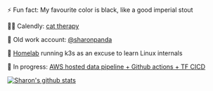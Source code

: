 ⚡ Fun fact: My favourite color is black, like a good imperial stout

🐱‍💻 Calendly: [cat therapy](https://calendly.com/sharonwoo)

🤔 Old work account: [@sharonpanda](https://github.com/sharonpanda)

🌱 [Homelab](https://serversandbox.github.io/index.html) running k3s as an excuse to learn Linux internals

🔭 In progress: [AWS hosted data pipeline + Github actions + TF CICD](https://github.com/users/sharonwoo/projects/3)

[![Sharon's github stats](https://github-readme-stats.vercel.app/api?username=sharonwoo&count_private=true&show_icons=true&theme=vision-friendly-dark)](https://github.com/anuraghazra/github-readme-stats)

<!--
**sharonwoo/sharonwoo** is a ✨ _special_ ✨ repository because its `README.md` (this file) appears on your GitHub profile.

Here are some ideas to get you started:

- 🔭 I’m currently working on ...
- 🌱 I’m currently learning ...
- 👯 I’m looking to collaborate on ...
- 🤔 I’m looking for help with ...
- 💬 Ask me about ...
- 📫 How to reach me: ...
- 😄 Pronouns: ...
- ⚡ Fun fact: ...
-->
